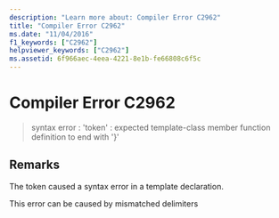 ```yaml
---
description: "Learn more about: Compiler Error C2962"
title: "Compiler Error C2962"
ms.date: "11/04/2016"
f1_keywords: ["C2962"]
helpviewer_keywords: ["C2962"]
ms.assetid: 6f966aec-4eea-4221-8e1b-fe66808c6f5c
---
```

# Compiler Error C2962

> syntax error : 'token' : expected template-class member function definition to end with '}'

## Remarks

The token caused a syntax error in a template declaration.

This error can be caused by mismatched delimiters
